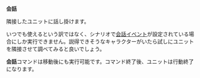 **会話**

隣接したユニットに話し掛けます。

いつでも使えるという訳ではなく、シナリオで[会話イベント](会話イベント.md)が設定されている場合にしか実行できません。説得できそうなキャラクターがいたら試しにユニットを隣接させて調べてみると良いでしょう。

**会話**コマンドは移動後にも実行可能です。コマンド終了後、ユニットは行動終了になります。
